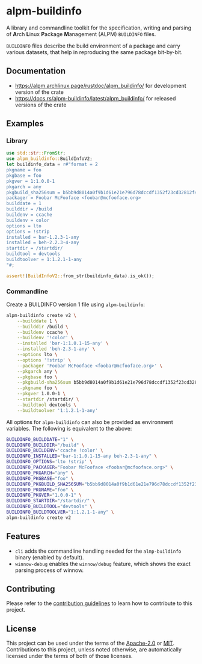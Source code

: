 # alpm-buildinfo

A library and commandline toolkit for the specification, writing and parsing of **A**rch **L**inux **P**ackage **M**anagement (ALPM) `BUILDINFO` files.

`BUILDINFO` files describe the build environment of a package and carry various datasets, that help in reproducing the same package bit-by-bit.

## Documentation

- <https://alpm.archlinux.page/rustdoc/alpm_buildinfo/> for development version of the crate
- <https://docs.rs/alpm-buildinfo/latest/alpm_buildinfo/> for released versions of the crate

## Examples

### Library

```rust
use std::str::FromStr;
use alpm_buildinfo::BuildInfoV2;
let buildinfo_data = r#"format = 2
pkgname = foo
pkgbase = foo
pkgver = 1:1.0.0-1
pkgarch = any
pkgbuild_sha256sum = b5bb9d8014a0f9b1d61e21e796d78dccdf1352f23cd32812f4850b878ae4944c
packager = Foobar McFooface <foobar@mcfooface.org>
builddate = 1
builddir = /build
buildenv = ccache
buildenv = color
options = lto
options = !strip
installed = bar-1.2.3-1-any
installed = beh-2.2.3-4-any
startdir = /startdir/
buildtool = devtools
buildtoolver = 1:1.2.1-1-any
"#;

assert!(BuildInfoV2::from_str(buildinfo_data).is_ok());
```

### Commandline

<!--
```bash
# use a custom, temporary directory for all generated files
test_tmpdir="$(mktemp --directory --suffix '.buildinfo-test')"
# set a custom, temporary output file location
BUILDINFO_OUTPUT_FILE="$(mktemp --tmpdir="$test_tmpdir" --suffix '-BUILDINFO' --dry-run)"
export BUILDINFO_OUTPUT_FILE
```
-->

Create a BUILDINFO version 1 file using `alpm-buildinfo`:

```bash
alpm-buildinfo create v2 \
    --builddate 1 \
    --builddir /build \
    --buildenv ccache \
    --buildenv '!color' \
    --installed 'bar-1:1.0.1-15-any' \
    --installed 'beh-2.3-1-any' \
    --options lto \
    --options '!strip' \
    --packager 'Foobar McFooface <foobar@mcfooface.org>' \
    --pkgarch any \
    --pkgbase foo \
    --pkgbuild-sha256sum b5bb9d8014a0f9b1d61e21e796d78dccdf1352f23cd32812f4850b878ae4944c \
    --pkgname foo \
    --pkgver 1.0.0-1 \
    --startdir /startdir/ \
    --buildtool devtools \
    --buildtoolver '1:1.2.1-1-any'
```

<!--

Asserts the contents of .BUILDINFO that is created above:

```bash
# set a custom, temporary file location for the expected output
BUILDINFO_OUTPUT_FILE_EXPECTED="$(mktemp --tmpdir="$test_tmpdir" --suffix '-BUILDINFO.expected' --dry-run)"

cat > "$BUILDINFO_OUTPUT_FILE_EXPECTED" <<EOF
format = 2
pkgname = foo
pkgbase = foo
pkgver = 1.0.0-1
pkgarch = any
pkgbuild_sha256sum = b5bb9d8014a0f9b1d61e21e796d78dccdf1352f23cd32812f4850b878ae4944c
packager = Foobar McFooface <foobar@mcfooface.org>
builddate = 1
builddir = /build
startdir = /startdir/
buildtool = devtools
buildtoolver = 1:1.2.1-1-any
buildenv = ccache
buildenv = !color
options = lto
options = !strip
installed = bar-1:1.0.1-15-any
installed = beh-2.3-1-any
EOF

diff --ignore-trailing-space "$BUILDINFO_OUTPUT_FILE" "$BUILDINFO_OUTPUT_FILE_EXPECTED"
```

-->

All options for `alpm-buildinfo` can also be provided as environment variables. The following is equivalent to the above:

```bash
BUILDINFO_BUILDDATE="1" \
BUILDINFO_BUILDDIR="/build" \
BUILDINFO_BUILDENV='ccache !color' \
BUILDINFO_INSTALLED="bar-1:1.0.1-15-any beh-2.3-1-any" \
BUILDINFO_OPTIONS='lto !strip' \
BUILDINFO_PACKAGER="Foobar McFooface <foobar@mcfooface.org>" \
BUILDINFO_PKGARCH="any" \
BUILDINFO_PKGBASE="foo" \
BUILDINFO_PKGBUILD_SHA256SUM="b5bb9d8014a0f9b1d61e21e796d78dccdf1352f23cd32812f4850b878ae4944c" \
BUILDINFO_PKGNAME="foo" \
BUILDINFO_PKGVER="1.0.0-1" \
BUILDINFO_STARTDIR="/startdir/" \
BUILDINFO_BUILDTOOL="devtools" \
BUILDINFO_BUILDTOOLVER="1:1.2.1-1-any" \
alpm-buildinfo create v2
```

<!--

Asserts the contents of .BUILDINFO that is created above:

```bash
cat > "$BUILDINFO_OUTPUT_FILE_EXPECTED" <<EOF
format = 2
pkgname = foo
pkgbase = foo
pkgver = 1.0.0-1
pkgarch = any
pkgbuild_sha256sum = b5bb9d8014a0f9b1d61e21e796d78dccdf1352f23cd32812f4850b878ae4944c
packager = Foobar McFooface <foobar@mcfooface.org>
builddate = 1
builddir = /build
startdir = /startdir/
buildtool = devtools
buildtoolver = 1:1.2.1-1-any
buildenv = ccache
buildenv = !color
options = lto
options = !strip
installed = bar-1:1.0.1-15-any
installed = beh-2.3-1-any
EOF

diff --ignore-trailing-space "$BUILDINFO_OUTPUT_FILE" "$BUILDINFO_OUTPUT_FILE_EXPECTED"
rm -r -- "$test_tmpdir"
```

-->

## Features

- `cli` adds the commandline handling needed for the `almp-buildinfo` binary (enabled by default).
- `winnow-debug` enables the `winnow/debug` feature, which shows the exact parsing process of winnow.

## Contributing

Please refer to the [contribution guidelines] to learn how to contribute to this project.

## License

This project can be used under the terms of the [Apache-2.0] or [MIT].
Contributions to this project, unless noted otherwise, are automatically licensed under the terms of both of those licenses.

[contribution guidelines]: ../CONTRIBUTING.md
[Apache-2.0]: ../LICENSES/Apache-2.0.txt
[MIT]: ../LICENSES/MIT.txt

